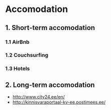 # Accomodation

## 1. Short-term accomodation

### 1.1 AirBnb

### 1.2 Couchsurfing

### 1.3 Hotels

## 2. Long-term accomodation

- http://www.city24.ee/en/
- http://kinnisvaraportaal-kv-ee.postimees.ee/
